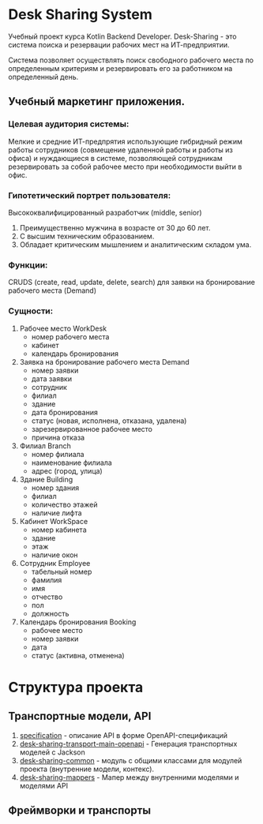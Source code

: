 # Desk Sharing System
Учебный проект курса Kotlin Backend Developer. Desk-Sharing - это система поиска и резервации рабочих мест на ИТ-предприятии.

Система позволяет осуществлять поиск свободного рабочего места по определенным критериям и резервировать его за работником на определенный день.

## Учебный маркетинг приложения.
### Целевая аудитория системы: 
Мелкие и средние ИТ-предпрятия использующие гибридный режим работы сотрудников (совмещение удаленной работы и работы из офиса) и нуждающиеся в системе, позволяющей сотрудникам резервировать за собой рабочее место при необходимости выйти в офис.

### Гипотетический портрет пользователя:
Высококвалифицированный разработчик (middle, senior)
1. Преимущественно мужчина в возрасте от 30 до 60 лет.
2. С высшим техническим образованием.
3. Обладает критическим мышлением и аналитическим складом ума. 

### Функции:
CRUDS (create, read, update, delete, search) для заявки на бронирование рабочего места (Demand)

### Сущности: 
1. Рабочее место WorkDesk 
   - номер рабочего места
   - кабинет
   - календарь бронирования
2. Заявка на бронирование рабочего места Demand
    - номер заявки
    - дата заявки
    - сотрудник
    - филиал
    - здание
    - дата бронирования
    - статус (новая, исполнена, отказана, удалена)
    - зарезервированное рабочее место
    - причина отказа
3. Филиал Branch
   - номер филиала
   - наименование филиала
   - адрес (город, улица)
4. Здание Building
    - номер здания
    - филиал    
    - количество этажей
    - наличие лифта
5. Кабинет WorkSpace
    - номер кабинета
    - здание
    - этаж
    - наличие окон
6. Сотрудник Employee
    - табельный номер
    - фамилия
    - имя
    - отчество
    - пол
    - должность
7. Календарь бронирования Booking
   - рабочее место
   - номер заявки
   - дата
   - статус (активна, отменена)

# Структура проекта

## Транспортные модели, API

1. [specification](specification) - описание API в форме OpenAPI-спецификаций
2. [desk-sharing-transport-main-openapi](desk-sharing-transport-main-openapi) - Генерация транспортных моделей с
   Jackson
3. [desk-sharing-common](desk-sharing-common) - модуль с общими классами для модулей проекта (внутренние модели, контекс).
4. [desk-sharing-mappers](desk-sharing-mappers) - Мапер между внутренними моделями и моделями API

## Фреймворки и транспорты